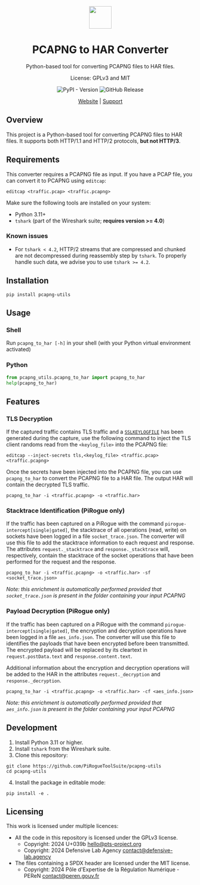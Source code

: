 <div align="center">
<img width="60px" src="https://pts-project.org/android-chrome-512x512.png">
<h1>PCAPNG to HAR Converter</h1>
<p>
Python-based tool for converting PCAPNG files to HAR files.
</p>
<p>
License: GPLv3 and MIT
</p>
<p>
<img alt="PyPI - Version" src="https://img.shields.io/pypi/v/pcapng-utils" >
<img alt="GitHub Release" src="https://img.shields.io/github/v/release/PiRogueToolSuite/pcapng-utils" >
</p>
<p>
<a href="https://pts-project.org">Website</a> |
<a href="https://discord.gg/qGX73GYNdp">Support</a>
</p>
</div>

## Overview
This project is a Python-based tool for converting PCAPNG files to HAR files.
It supports both HTTP/1.1 and HTTP/2 protocols, **but not HTTP/3**.

## Requirements
This converter requires a PCAPNG file as input. If you have a PCAP file, you can convert it to PCAPNG using `editcap`:

```shell
editcap <traffic.pcap> <traffic.pcapng>
```

Make sure the following tools are installed on your system:
- Python 3.11+
- `tshark` (part of the Wireshark suite; **requires version >= 4.0**)

### Known issues
- For `tshark < 4.2`, HTTP/2 streams that are compressed and chunked are not decompressed during reassembly step by `tshark`. To properly handle such data, we advise you to use `tshark >= 4.2`.

## Installation
```shell
pip install pcapng-utils
```

## Usage
### Shell
Run `pcapng_to_har [-h]` in your shell (with your Python virtual environment activated)

### Python
```python
from pcapng_utils.pcapng_to_har import pcapng_to_har
help(pcapng_to_har)
```

## Features
### TLS Decryption
If the captured traffic contains TLS traffic and a [`SSLKEYLOGFILE`](https://tlswg.org/sslkeylogfile/draft-ietf-tls-keylogfile.html) has been generated during the capture, use the following command to inject the TLS client randoms read from the `<keylog_file>` into the PCAPNG file:

```shell
editcap --inject-secrets tls,<keylog_file> <traffic.pcap> <traffic.pcapng>
```

Once the secrets have been injected into the PCAPNG file, you can use `pcapng_to_har` to convert the PCAPNG file to a HAR file. The output HAR will contain the decrypted TLS traffic.

```shell
pcapng_to_har -i <traffic.pcapng> -o <traffic.har>
```

### Stacktrace Identification (PiRogue only)
If the traffic has been captured on a PiRogue with the command `pirogue-intercept[single|gated]`, the stacktrace of all operations (read, write) on sockets have been logged in a file `socket_trace.json`. The converter will use this file to add the stacktrace information to each request and response. The attributes `request._stacktrace` and `response._stacktrace` will, respectively, contain the stacktrace of the socket operations that have been performed for the request and the response.

```shell
pcapng_to_har -i <traffic.pcapng> -o <traffic.har> -sf <socket_trace.json>
```

*Note: this enrichment is automatically performed provided that `socket_trace.json` is present in the folder containing your input PCAPNG*

### Payload Decryption (PiRogue only)
If the traffic has been captured on a PiRogue with the command `pirogue-intercept[single|gated]`, the encryption and decryption operations have been logged in a file `aes_info.json`. The converter will use this file to identifies the payloads that have been encrypted before been transmitted. The encrypted payload will be replaced by its cleartext in `request.postData.text` and `response.content.text`.

Additional information about the encryption and decryption operations will be added to the HAR in the attributes `request._decryption` and `response._decryption`.

```shell
pcapng_to_har -i <traffic.pcapng> -o <traffic.har> -cf <aes_info.json>
```

*Note: this enrichment is automatically performed provided that `aes_info.json` is present in the folder containing your input PCAPNG*

## Development
1. Install Python 3.11 or higher.
2. Install `tshark` from the Wireshark suite.
3. Clone this repository:
  ```shell
  git clone https://github.com/PiRogueToolSuite/pcapng-utils
  cd pcapng-utils
  ```
4. Install the package in editable mode:
  ```shell
  pip install -e .
  ```

## Licensing
This work is licensed under multiple licences:
* All the code in this repository is licensed under the GPLv3 license.
  * Copyright: 2024   U+039b <hello@pts-project.org>
  * Copyright: 2024   Defensive Lab Agency <contact@defensive-lab.agency>
* The files containing a SPDX header are licensed under the MIT license.
  * Copyright: 2024   Pôle d'Expertise de la Régulation Numérique - PEReN <contact@peren.gouv.fr>
